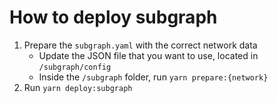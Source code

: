 # How to deploy subgraph

1. Prepare the `subgraph.yaml` with the correct network data
    - Update the JSON file that you want to use, located in `/subgraph/config`
    - Inside the `/subgraph` folder, run `yarn prepare:{network}`
2. Run `yarn deploy:subgraph`
